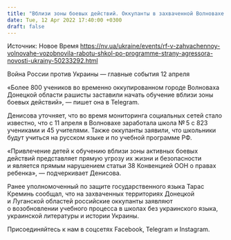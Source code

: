 ```yaml
---
title: "Вблизи зоны боевых действий. Оккупанты в захваченной Волновахе возобновили работу школ по программе страны-агрессора — Денисова"
date: Tue, 12 Apr 2022 17:40:00 +0300
draft: false
---
```

Источник: Новое Время https://nv.ua/ukraine/events/rf-v-zahvachennoy-volnovahe-vozobnovila-rabotu-shkol-po-programme-strany-agressora-novosti-ukrainy-50233292.html


Война России против Украины — главные события 12 апреля

«Более 800 учеников во временно оккупированном городе Волноваха Донецкой области рашисты заставили начать обучение вблизи зоны боевых действий», — пишет она в Telegram.

Денисова уточняет, что во время мониторинга социальных сетей стало известно, что с 11 апреля в Волновахе заработала школа № 5 с 823 учениками и 45 учителями. Также оккупанты заявили, что школьники будут учиться на русском языке и по учебной программе РФ.

«Привлечение детей к обучению вблизи зоны активных боевых действий представляет прямую угрозу их жизни и безопасности и является прямым нарушением статьи 38 Конвенцией ООН о правах ребенка», — подчеркивает Денисова. 

Ранее уполномоченный по защите государственного языка Тарас Креминь сообщал, что на захваченных территориях Донецкой и Луганской областей российские оккупанты заявляют о возобновлении учебного процесса в школах без украинского языка, украинской литературы и истории Украины.

Присоединяйтесь к нам в соцсетях Facebook, Telegram и Instagram.
